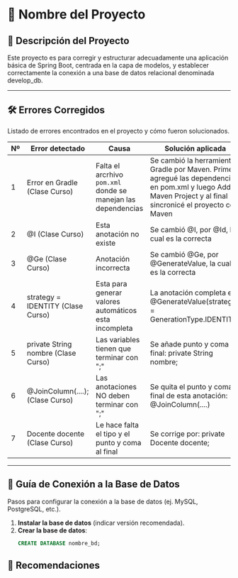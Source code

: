 # 📌 Nombre del Proyecto

## 📝 Descripción del Proyecto
Este proyecto es para corregir y estructurar adecuadamente
una aplicación básica de Spring Boot, centrada en la capa de modelos, y establecer
correctamente la conexión a una base de datos relacional denominada develop_db.

---

## 🛠️ Errores Corregidos
Listado de errores encontrados en el proyecto y cómo fueron solucionados.

| Nº | Error detectado                     | Causa                                                         | Solución aplicada                                                                                                                                               |
|----|-------------------------------------|---------------------------------------------------------------|-----------------------------------------------------------------------------------------------------------------------------------------------------------------|
| 1  | Error en Gradle (Clase Curso)       | Falta el arcrhivo `pom.xml` donde se manejan las dependencias | Se cambió la herramienta Gradle por Maven. Primero agregué las dependencias en pom.xml y luego Add as Maven Project y al final sincronicé el proyecto con Maven |
| 2  | @I (Clase Curso)                    | Esta anotación no existe                                      | Se cambió @I, por @Id, la cual es la correcta                                                                                                                   |
| 3  | @Ge (Clase Curso)                   | Anotación incorrecta                                          | Se cambió @Ge, por @GenerateValue, la cual es la correcta                                                                                                       |
| 4  | strategy = IDENTITY (Clase Curso)   | Esta para generar valores automáticos esta incompleta         | La anotación completa es @GenerateValue(strategy = GenerationType.IDENTITY)                                                                                     |
| 5  | private String nombre (Clase Curso) | Las variables tienen que terminar con ";"                     | Se añade punto y coma al final: private String nombre;                                                                                                          |
| 6  | @JoinColumn(....); (Clase Curso)    | Las anotaciones NO deben terminar con ";"                     | Se quita el punto y coma al final de esta anotación: @JoinColumn(....)                                                                                          |
| 7  | Docente docente (Clase Curso)       | Le hace falta el tipo y el punto y coma al final              | Se corrige por: private Docente docente;                                                                                                                        |



---

## 🔌 Guía de Conexión a la Base de Datos
Pasos para configurar la conexión a la base de datos (ej. MySQL, PostgreSQL, etc.).

1. **Instalar la base de datos** (indicar versión recomendada).
2. **Crear la base de datos**:
   ```sql
   CREATE DATABASE nombre_bd;


## 📝 Recomendaciones 